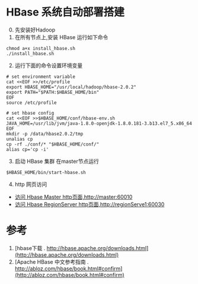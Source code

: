 # HBase 系统自动部署搭建
0. 先安装好Hadoop
1. 在所有节点上,安装 HBase 运行如下命令
```
chmod a+x install_hbase.sh
./install_hbase.sh
```
2. 运行下面的命令设置环境变量
```
# set environment variable
cat <<EOF >>/etc/profile
export HBASE_HOME="/usr/local/hadoop/hbase-2.0.2"
export PATH="$PATH:$HBASE_HOME/bin"
EOF
source /etc/profile

# set hbase config
cat <<EOF >>$HBASE_HOME/conf/hbase-env.sh
JAVA_HOME=/usr/lib/jvm/java-1.8.0-openjdk-1.8.0.181-3.b13.el7_5.x86_64
EOF
mkdir -p /data/hbase2.0.2/tmp
unalias cp
cp -rf ./conf/* "$HBASE_HOME/conf/"
alias cp='cp -i'
```

3. 启动 HBase 集群
在master节点运行
```
$HBASE_HOME/bin/start-hbase.sh
```

4. http 网页访问
 - [访问 Hbase Master http页面,http://master:60010](http://50125.hnbdata.cn:60010)
 - [访问 Hbase RegionServer http页面,http://regionServe1:60030](http://50126.hnbdata.cn:60030)

# 参考
1. [hbase下载 . http://hbase.apache.org/downloads.html](http://hbase.apache.org/downloads.html)
2. [Apache HBase 中文参考指南 . http://abloz.com/hbase/book.html#confirm](http://abloz.com/hbase/book.html#confirm)